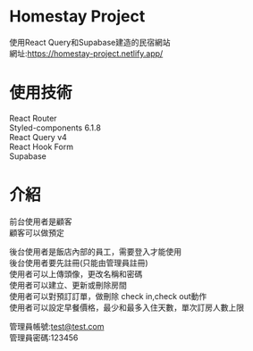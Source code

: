 # Homestay Project

使用React Query和Supabase建造的民宿網站 <br>
網址:https://homestay-project.netlify.app/

# 使用技術

React Router <br>
Styled-components 6.1.8 <br>
React Query v4 <br>
React Hook Form <br>
Supabase 

# 介紹

前台使用者是顧客<br>
顧客可以做預定<br>

後台使用者是飯店內部的員工，需要登入才能使用 <br>
後台使用者要先註冊(只能由管理員註冊) <br>
使用者可以上傳頭像，更改名稱和密碼 <br>
使用者可以建立、更新或刪除房間<br>
使用者可以對預訂訂單，做刪除 check in,check out動作 <br>
使用者可以設定早餐價格，最少和最多入住天數，單次訂房人數上限<br>

管理員帳號:test@test.com <br>
管理員密碼:123456
